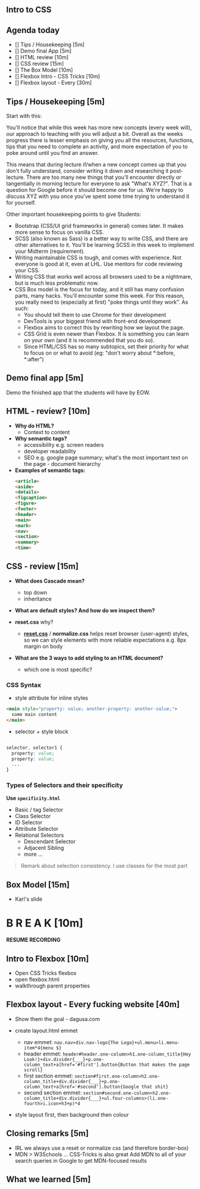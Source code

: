 ## Intro to CSS

## Agenda today

- [] Tips / Housekeeping [5m]
- [] Demo final App [5m]
- [] HTML review [10m]
- [] CSS review [15m]
- [] The Box Model [10m]
- [] Flexbox Intro - CSS Tricks [10m]
- [] Flexbox layout - Every [30m]


## Tips / Housekeeping [5m]
Start with this:

You'll notice that while this week has more new concepts (every week will), our approach to teaching with you will adjust a bit. Overall as the weeks progress there is lesser emphasis on giving you all the resources, functions, tips that you need to complete an activity, and more expectation of you to poke around until you find an answer.

This means that during lecture if/when a new concept comes up that you don't fully understand, consider writing it down and researching it post-lecture. There are too many new things that you'll encounter directly or tangentially in morning lecture for everyone to ask "What's XYZ?". That is a question for Google before it should become one for us. We're happy to discuss XYZ with you once you've spent some time trying to understand it for yourself.

Other important housekeeping points to give Students:

- Bootstrap (CSS/UI grid frameworks in general) comes later. It makes more sense to focus on vanilla CSS.
- SCSS (also known as Sass) is a better way to write CSS, and there are other alternatives to it. You'll be learning SCSS in this week to implement your Midterm (requirement).
- Writing maintainable CSS is tough, and comes with experience. Not everyone is good at it, even at LHL. Use mentors for code reviewing your CSS.
- Writing CSS that works well across all browsers used to be a nightmare, but is much less problematic now.
- CSS Box model is the focus for today, and it still has many confusion parts, many hacks. You'll encounter some this week. For this reason, you really need to (especially at first) "poke things until they work". As such:
  + You should tell them to use Chrome for their development
  + DevTools is your biggest friend with front-end development
  + Flexbox aims to correct this by rewriting how we layout the page.
  + CSS Grid is even newer than Flexbox. It is something you can learn on your own (and it is recommended that you do so).
  + Since HTML/CSS has so many subtopics, set their priority for what to focus on or what to avoid (eg: "don't worry about *:before, *:after")


## Demo final app [5m]
Demo the finished app that the students will have by EOW.


## HTML - review? [10m]

- **Why do HTML?**
  + Context to content
- **Why semantic tags?**
  + accessibility e.g. screen readers
  + developer readability
  + SEO e.g. google page summary; what's the most important text on the page - document hierarchy
- **Examples of semantic tags:**
  ```html
  <article>
  <aside>
  <details>
  <figcaption>
  <figure>
  <footer>
  <header>
  <main>
  <mark>
  <nav>
  <section>
  <summary>
  <time>
  ```


## CSS - review [15m]

- **What does Cascade mean?**
  + top down
  + inheritance

- **What are default styles? And how do we inspect them?**

- **reset.css** why?
  + [**reset.css**](https://meyerweb.com/eric/tools/css/reset/index.html) / **normalize.css** helps reset browser (user-agent) styles, so we can style elements with more reliable expectations e.g. 8px margin on body

- **What are the 3 ways to add styling to an HTML document?**
  + which one is most specific?

### CSS Syntax

- style attribute for inline styles

```html
<main style="property: value; another-property: another-value;">
  some main content
</main>
```

- selector + style block

```css

selector, selector1 {
  property: value;
  property: value;
  ...
}
```

### Types of Selectors and their specificity

**Use `specificity.html`**

- Basic / tag Selector
- Class Selector
- ID Selector
- Attribute Selector
- Relational Selectors
  - Descendant Selector
  - Adjacent Sibling
  - more ...

> Remark about selection consistency. I use classes for the most part

## Box Model [15m]

- Karl's slide

# B R E A K [10m]

**RESUME RECORDING**

## Intro to Flexbox [10m]

- Open CSS Tricks flexbox
- open flexbox.html
- walkthrough parent properties

## Flexbox layout - Every fucking website [40m]

- Show them the goal - dagusa.com
- create layout.html emmet
  + nav emmet: `nav.nav>div.nav-logo{The Logo}+ul.menu>li.menu-item*4{menu $}`
  + header emmet: `header#header.one-column>h1.one-column_title{Hey Look!}+div.divider{___}+p.one-column_text+a[href='#first'].button{Button that makes the page scroll}`
  + first section emmet: `section#first.one-column>h2.one-column_title+div.divider{___}+p.one-column_text+a[href='#second'].button{Google that shit}`
  + second section emmet: `section#second.one-column>h2.one-column_title+div.divider{___}+ul.four-columns>(li.one-fourth>i.icon+h3+p)*4`

- style layout first, then background then colour

## Closing remarks [5m]

  - IRL we always use a reset or normalize css (and therefore border-box)
  - MDN > W3Schools ... CSS-Tricks is also great
  Add MDN to all of your search queries in Google to get MDN-focused results

## What we learned [5m]
